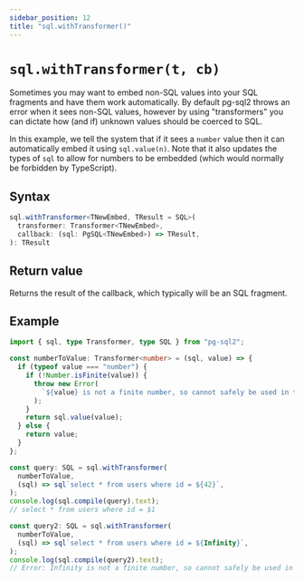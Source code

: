```yaml
---
sidebar_position: 12
title: "sql.withTransformer()"
---
```


# `sql.withTransformer(t, cb)`

Sometimes you may want to embed non-SQL values into your SQL fragments and have
them work automatically. By default pg-sql2 throws an error when it sees non-SQL
values, however by using "transformers" you can dictate how (and if) unknown
values should be coerced to SQL.

In this example, we tell the system that if it sees a `number` value then it
can automatically embed it using `sql.value(n)`. Note that it also updates the
types of `sql` to allow for numbers to be embedded (which would normally be
forbidden by TypeScript).

## Syntax

```ts
sql.withTransformer<TNewEmbed, TResult = SQL>(
  transformer: Transformer<TNewEmbed>,
  callback: (sql: PgSQL<TNewEmbed>) => TResult,
): TResult
```

## Return value

Returns the result of the callback, which typically will be an SQL fragment.

## Example

```ts
import { sql, type Transformer, type SQL } from "pg-sql2";

const numberToValue: Transformer<number> = (sql, value) => {
  if (typeof value === "number") {
    if (!Number.isFinite(value)) {
      throw new Error(
        `${value} is not a finite number, so cannot safely be used in the SQL statement.`,
      );
    }
    return sql.value(value);
  } else {
    return value;
  }
};

const query: SQL = sql.withTransformer(
  numberToValue,
  (sql) => sql`select * from users where id = ${42}`,
);
console.log(sql.compile(query).text);
// select * from users where id = $1

const query2: SQL = sql.withTransformer(
  numberToValue,
  (sql) => sql`select * from users where id = ${Infinity}`,
);
console.log(sql.compile(query2).text);
// Error: Infinity is not a finite number, so cannot safely be used in the SQL statement.
```
